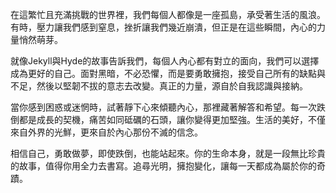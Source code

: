在這繁忙且充滿挑戰的世界裡，我們每個人都像是一座孤島，承受著生活的風浪。有時，壓力讓我們感到窒息，挫折讓我們幾近崩潰，但正是在這些瞬間，內心的力量悄然萌芽。

就像Jekyll與Hyde的故事告訴我們，每個人內心都有對立的面向，我們可以選擇成為更好的自己。面對黑暗，不必恐懼，而是要勇敢擁抱，接受自己所有的缺點與不足，然後以堅韌不拔的意志去改變。真正的力量，源自於自我認識與接納。

當你感到困惑或迷惘時，試著靜下心來傾聽內心，那裡藏著解答和希望。每一次跌倒都是成長的契機，痛苦如同砥礪的石頭，讓你變得更加堅強。生活的美好，不僅來自外界的光鮮，更來自於內心那份不滅的信念。

相信自己，勇敢做夢，即使跌倒，也能站起來。你的生命本身，就是一段無比珍貴的故事，值得你用全力去書寫。追尋光明，擁抱變化，讓每一天都成為屬於你的奇蹟。
